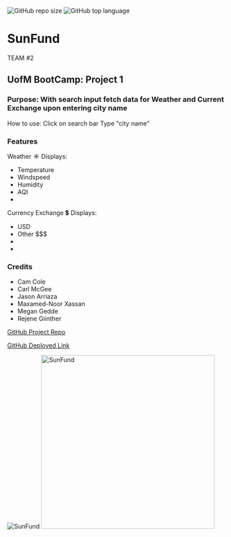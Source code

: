 ![GitHub repo size](https://img.shields.io/github/repo-size/CarlJMcGee/Project1-travel-app)
![GitHub top language](https://img.shields.io/github/languages/top/CarlJMcGee/Project1-travel-app)


# SunFund
TEAM #2 
 
## UofM BootCamp: Project 1

### Purpose: With search input fetch data for Weather and Current Exchange upon entering city name

How to use:
Click on search bar
Type  "city name" 

### Features
Weather ☀️ Displays:
 - Temperature 
 - Windspeed
 - Humidity
 - AQI
 - 


Currency Exchange 💲  Displays:
 - USD 
 - Other $$$
 - 
 - 


### Credits
- Cam Cole
- Carl McGee
- Jason Arriaza
- Maxamed-Noor Xassan
- Megan Gedde
- Rejene Giinther


[GitHub Project Repo](https://github.com/CarlJMcGee/Project1-travel-app)


[GitHub Deployed Link](https://carljmcgee.github.io/Project1-travel-app/)

![SunFund](https://user-images.githubusercontent.com/99060667/163655301-afa6d07e-848a-4f10-af6d-8de205593105.png)
<img width="400" alt="SunFund" src="https://user-images.githubusercontent.com/99060667/163655301-afa6d07e-848a-4f10-af6d-8de205593105.png">
